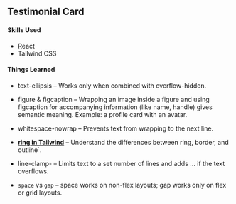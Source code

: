 ## Testimonial Card

#### Skills Used

- React
- Tailwind CSS

#### Things Learned

- text-ellipsis – Works only when combined with overflow-hidden.

- figure & figcaption – Wrapping an image inside a figure and using figcaption for accompanying information (like name, handle) gives semantic meaning. Example: a profile card with an avatar.

- whitespace-nowrap – Prevents text from wrapping to the next line.

- **[ring in Tailwind](https://www.charlievuong.com/demystifing-tailwind-borders-outlines-and-rings)** – Understand the differences between ring, border, and outline`.

- line-clamp-<number> – Limits text to a set number of lines and adds … if the text overflows.

- `space` vs `gap` – space works on non-flex layouts; gap works only on flex or grid layouts.
